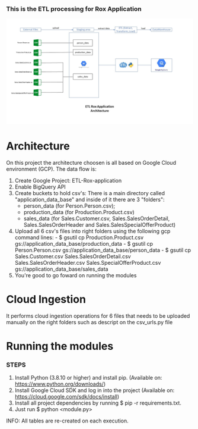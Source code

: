 ### This is the ETL processing for Rox Application ###

![Project Architecture](Architecture.jpg)

# Architecture #
On this project the architecture choosen is  all based on Google Cloud environment (GCP). 
The data flow is:
  1. Create Google Project: ETL-Rox-application
  2. Enable BigQuery API
  3. Create buckets to hold csv's: There is a main directory called "application_data_base" and inside of it there are 3 "folders": 
     - person_data (for Person.Person.csv);
     - production_data (for Production.Product.csv)
     - sales_data (for Sales.Customer.csv, Sales.SalesOrderDetail, Sales.SalesOrderHeader and Sales.SalesSpecialOfferProduct)
  4. Upload all 6 csv's files into right folders using the following gcp command lines:
    - $ gsutil cp Production.Product.csv gs://application_data_base/production_data
    - $ gsutil cp Person.Person.csv gs://application_data_base/person_data
    - $ gsutil cp Sales.Customer.csv Sales.SalesOrderDetail.csv Sales.SalesOrderHeader.csv Sales.SpecialOfferProduct.csv gs://application_data_base/sales_data
  5. You're good to go foward on running the modules

# Cloud Ingestion #
It performs cloud ingestion operations for 6 files that needs to be uploaded manually on the right folders such as descript on the csv_urls.py file

# Running the modules #
### STEPS ###
1. Install Python (3.8.10 or higher) and install pip. (Available on: https://www.python.org/downloads/)
2. Install Google Cloud SDK and log in into the project (Available on: https://cloud.google.com/sdk/docs/install)
3. Install all project dependencies by running $ pip -r requirements.txt.
4. Just run $ python <module.py>

INFO: All tables are re-created on each execution.
